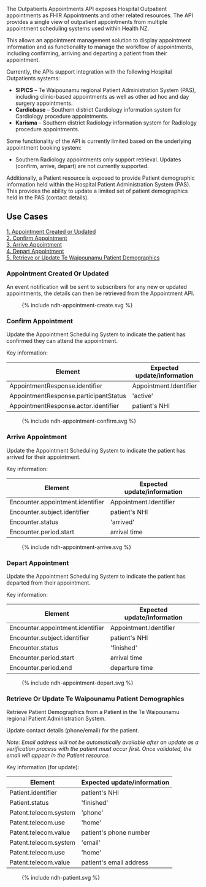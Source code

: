 The Outpatients Appointments API exposes Hospital Outpatient appointments as FHIR Appointments and other related
resources. The API provides a single view of outpatient appointments from multiple appointment scheduling systems used 
within Health NZ.

This allows an appointment management solution to display appointment information and as functionality to manage the 
workflow of appointments, including confirming, arriving and departing a patient from their appointment.

Currently, the APIs support integration with the following Hospital Outpatients systems:
* **SIPICS** – Te Waipounamu regional Patient Administration System (PAS), including clinic-based appointments as well 
as other ad hoc and day surgery appointments.
* **Cardiobase** – Southern district Cardiology information system for Cardiology procedure appointments.
* **Karisma** – Southern district Radiology information system for Radiology procedure appointments.

Some functionality of the API is currently limited based on the underlying appointment booking system:
* Southern Radiology appointments only support retrieval. Updates (confirm, arrive, depart) are not currently supported.

Additionally, a Patient resource is exposed to provide Patient demographic information held within the Hospital Patient
Administration System (PAS). This provides the ability to update a limited set of patient demographics held in the PAS
(contact details).

## Use Cases
[1. Appointment Created or Updated ](#appointment-created-or-updated) <br/>
[2. Confirm Appointment ](#confirm-appointment) <br/>
[3. Arrive Appointment ](#arrive-appointment) <br/>
[4. Depart Appointment ](#depart-appointment) <br />
[5. Retrieve or Update Te Waipounamu Patient Demographics ](#retrieve-or-update-te-waipounamu-patient-demographics) <br />

### Appointment Created Or Updated
An event notification will be sent to subscribers for any new or updated appointments, the details can then be retrieved
from the Appointment API.

<figure>
  <!-- Generated from `input/images-source/ndh-appointment-create.plantuml` -->
  {% include ndh-appointment-create.svg %}
</figure>

### Confirm Appointment
Update the Appointment Scheduling System to indicate the patient has confirmed they can attend the appointment.

Key information:

| Element                               | Expected update/information |
|---------------------------------------|-----------------------------|
| AppointmentResponse.identifier        | Appointment.Identifier      |
| AppointmentResponse.participantStatus | 'active'                    |
| AppointmentResponse.actor.identifier  | patient's NHI               |

<figure>
  <!-- Generated from `input/images-source/ndh-appointment-confirm.plantuml` -->
  {% include ndh-appointment-confirm.svg %}
</figure>

### Arrive Appointment
Update the Appointment Scheduling System to indicate the patient has arrived for their appointment.

Key information:

| Element                          | Expected update/information |
|----------------------------------|-----------------------------|
| Encounter.appointment.identifier | Appointment.Identifier      |
| Encounter.subject.identifier     | patient's NHI               |
| Encounter.status                 | 'arrived'                   |
| Encounter.period.start           | arrival time                |

<figure>
  <!-- Generated from `input/images-source/ndh-appointment-arrive.plantuml` -->
  {% include ndh-appointment-arrive.svg %}
</figure>

### Depart Appointment
Update the Appointment Scheduling System to indicate the patient has departed from their appointment.

Key information:

| Element                          | Expected update/information |
|----------------------------------|-----------------------------|
| Encounter.appointment.identifier | Appointment.Identifier      |
| Encounter.subject.identifier     | patient's NHI               |
| Encounter.status                 | 'finished'                  |
| Encounter.period.start           | arrival time                |
| Encounter.period.end             | departure time              |

<figure>
  <!-- Generated from `input/images-source/ndh-appointment-depart.plantuml` -->
  {% include ndh-appointment-depart.svg %}
</figure>

### Retrieve Or Update Te Waipounamu Patient Demographics
Retrieve Patient Demographics from a Patient in the Te Waipounamu regional Patient Administration System.

Update contact details (phone/email) for the patient.


_Note: Email address will not be automatically available after an update as a verification process with the patient must
occur first. Once validated, the email will appear in the Patient resource._

Key information (for update):

| Element               | Expected update/information |
|-----------------------|-----------------------------|
| Patient.identifier    | patient's NHI               |
| Patient.status        | 'finished'                  |
| Patent.telecom.system | 'phone'                     |
| Patent.telecom.use    | 'home'                      |
| Patent.telecom.value  | patient's phone number      |
| Patent.telecom.system | 'email'                     |
| Patent.telecom.use    | 'home'                      |
| Patent.telecom.value  | patient's email address     |

<figure>
  <!-- Generated from `input/images-source/ndh-patient.plantuml` -->
  {% include ndh-patient.svg %}
</figure>
